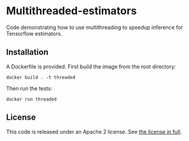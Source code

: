 # Multithreaded-estimators

Code demonstrating how to use multithreading to speedup inference for Tensorflow estimators.

## Installation

A Dockerfile is provided. First build the image from the root directory:

```
docker build . -t threaded
```

Then run the tests:

```
docker run threaded
```

## License

This code is released under an Apache 2 license. See [the license in full](LICENSE).
